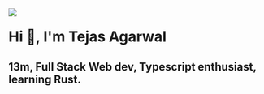 <!-- ### Hi there 👋
#### I am Tejas Agarwal, a 13 year old from India! I am experienced with JavaScript/TypeScript (NodeJS, Deno), Python, Java, SQL, some C#, C++, C & learning Rust & Kotlin. Read below for more about me! :D

- 🔭 I’m currently working on: [Deno Keyv](https://github.com/tejasag/deno-keyv)
- 🌱 I’m currently learning Rust.
- 🤔 I’m looking for help with Rust/ Kotlin
- 💬 Ask me about JavaScript/TypeScript, Python, Java...
- 📫 How to reach me: Discord `Tejas#9134`...
- 😄 Pronouns: he/him
- ⚡ Fun fact: I dont do many open source projects 😂... 
![Tejas' stats](https://github-readme-stats.vercel.app/api?username=tejasag&show_icons=true&theme=radical) -->

<img align="left" src="https://cdn.discordapp.com/attachments/770617456511025162/803599075261677598/transparentback.jpg" />

# Hi 👋, I'm Tejas Agarwal    
## 13m, Full Stack Web dev, Typescript enthusiast, learning Rust.

